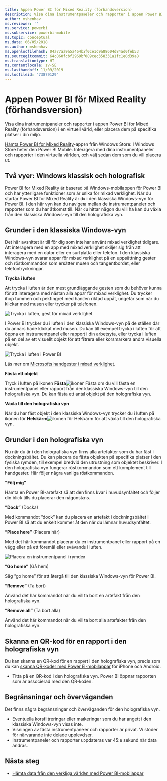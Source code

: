 ```yaml
---
title: Appen Power BI för Mixed Reality (förhandsversion)
description: Visa dina instrumentpaneler och rapporter i appen Power BI for Mixed Reality (förhandsversion), antingen i en virtuell värld eller i din miljö.
author: mshenhav
ms.reviewer: ''
ms.service: powerbi
ms.subservice: powerbi-mobile
ms.topic: conceptual
ms.date: 06/05/2018
ms.author: mshenhav
ms.openlocfilehash: 04a77aa9a5a464baf0ce1c9a88604d84ad0feb53
ms.sourcegitcommit: 64c860fcbf2969bf089cec358331a1fc1e0d39a8
ms.translationtype: HT
ms.contentlocale: sv-SE
ms.lasthandoff: 11/09/2019
ms.locfileid: "73879129"
---
```

# <a name="power-bi-for-mixed-reality-app-preview"></a>Appen Power BI för Mixed Reality (förhandsversion)
Visa dina instrumentpaneler och rapporter i appen Power BI for Mixed Reality (förhandsversion) i en virtuell värld, eller placera dem på specifika platser i din miljö. 

[Hämta Power BI for Mixed Reality](https://www.microsoft.com/p/power-bi-mobile/9nblgggzlxn1?activetab=pivot%3aoverviewtab)-appen från Windows Store: I Windows Store heter den Power BI Mobile. Interagera med dina instrumentpaneler och rapporter i den virtuella världen, och välj sedan dem som du vill placera ut. 

## <a name="two-views-windows-classic-and-holographic"></a>Två vyer: Windows klassisk och holografisk

Power BI for Mixed Reality är baserad på Windows-mobilappen för Power BI och har ytterligare funktioner som är unika för mixad verklighet. När du startar Power BI for Mixed Reality är du i den klassiska Windows-vyn för Power BI. I den här vyn kan du navigera mellan de instrumentpaneler och rapporter som du har åtkomst till. När du hittar någon du vill ha kan du växla från den klassiska Windows-vyn till den holografiska vyn. 


## <a name="windows-classic-view-basics"></a>Grunder i den klassiska Windows-vyn

Det här avsnittet är till för dig som inte har använt mixad verklighet tidigare. Att interagera med en app med mixad verklighet skiljer sig från att interagera med en dator eller en surfplatta eller telefon. I den klassiska Windows-vyn svarar appar för mixad verklighet på en uppsättning gester och röstkommandon som ersätter musen och tangentbordet, eller telefontryckningar. 

**Trycka i luften**

Att trycka i luften är den mest grundläggande gesten som du behöver kunna för att interagera med nästan alla appar för mixad verklighet. Du trycker ihop tummen och pekfingret med handen riktad uppåt, ungefär som när du klickar med musen eller trycker på telefonen.  

![Trycka i luften, gest för mixad verklighet](./media/mobile-mixed-reality-app/power-bi-hololens-airtap.png)

I Power BI trycker du i luften i den klassiska Windows-vyn på de ställen där du annars hade klickat med musen. Du kan till exempel trycka i luften för att öppna en instrumentpanel eller rapport i din arbetsyta, eller trycka i luften på en del av ett visuellt objekt för att filtrera eller korsmarkera andra visuella objekt.

![Trycka i luften i Power BI](./media/mobile-mixed-reality-app/power-bi-hololens-airtap-hand.png) 

Läs mer om [Microsofts handgester i mixad verklighet](https://developer.microsoft.com/windows/mixed-reality/gestures).

**Fästa ett objekt** 

Tryck i luften på ikonen **Fästa**![ikonen Fästa](./media/mobile-mixed-reality-app/power-bi-hololens-pin.png) om du vill fästa en instrumentpanel eller rapport från den klassiska Windows-vyn till den holografiska vyn. Du kan fästa ett antal objekt på den holografiska vyn. 

**Växla till den holografiska vyn**

När du har fäst objekt i den klassiska Windows-vyn trycker du i luften på ikonen för **Helskärm**![ikonen för Helskärm](./media/mobile-mixed-reality-app/power-bi-hololens-fullscreen.png) för att växla till den holografiska vyn. 


## <a name="holographic-view-basics"></a>Grunder i den holografiska vyn

Nu när du är i den holografiska vyn finns alla artefakter som du har fäst i dockningsbältet. Du kan placera de fästa objekten på specifika platser i den fysiska rymden, till exempel bredvid den utrustning som objektet beskriver. I den holografiska vyn fungerar röstkommandon som ett komplement till handgester. Här följer några vanliga röstkommandon.

**"Följ mig"** 

Hämta en Power BI-artefakt så att den finns kvar i huvudsynfältet och följer din blick tills du placerar den någonstans.

**”Dock”** (Docka) 

Med kommandot ”dock” kan du placera en artefakt i dockningsbältet i Power BI så att du enkelt kommer åt den när du lämnar huvudsynfältet.

**”Place here”** (Placera här)

Med det här kommandot placerar du en instrumentpanel eller rapport på en vägg eller på ett föremål eller svävande i luften.

![Placera en instrumentpanel i rymden](./media/mobile-mixed-reality-app/power-bi-hololens-place-visuals.png)

**”Go home”** (Gå hem)

Säg ”go home” för att återgå till den klassiska Windows-vyn för Power BI. 

**”Remove”** (Ta bort)

Använd det här kommandot när du vill ta bort en artefakt från den holografiska vyn.

**”Remove all”** (Ta bort alla) 

Använd det här kommandot när du vill ta bort alla artefakter från den holografiska vyn.


## <a name="scan-a-report-qr-code-in-holographic-view"></a>Skanna en QR-kod för en rapport i den holografiska vyn

Du kan skanna en QR-kod för en rapport i den holografiska vyn, precis som du kan [skanna QR-koder med Power BI-mobilappar](mobile-apps-qr-code.md) för iPhone och Android.

- Titta på en QR-kod i den holografiska vyn. Power BI öppnar rapporten som är associerad med den QR-koden.

## <a name="limitations-and-considerations"></a>Begränsningar och överväganden

Det finns några begränsningar och överväganden för den holografiska vyn.

- Eventuella korsfiltreringar eller markeringar som du har angett i den klassiska Windows-vyn visas inte.
- Visningen av fästa instrumentpaneler och rapporter är privat. Vi stöder för närvarande inte delade upplevelser.
- Instrumentpaneler och rapporter uppdateras var 45:e sekund när data ändras.


## <a name="next-steps"></a>Nästa steg

- [Hämta data från den verkliga världen med Power BI-mobilappar](mobile-apps-data-in-real-world-context.md)

 



